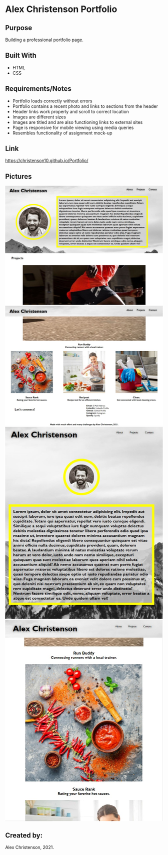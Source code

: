 # Alex Christenson Portfolio

## Purpose
Building a professional portfolio page.

## Built With
* HTML
* CSS

## Requirements/Notes
* Portfolio loads correctly without errors
* Portfolio contains a recent photo and links to sections from the header
* Header links work properly and scroll to correct location
* Images are different sizes
* Images are titled and are also functioning links to external sites
* Page is responsive for mobile viewing using media queries
* Resembles functionality of assignment mock-up

## Link
https://christenson10.github.io/Portfolio/

## Pictures

![Screenshot1](/screenshot1.jpg)
![Screenshot2](/screenshot2.jpg)
![Responsive1](/responsive1.jpg)
![Responsive2](/responsive2.jpg)

## Created by:
Alex Christenson, 2021.

